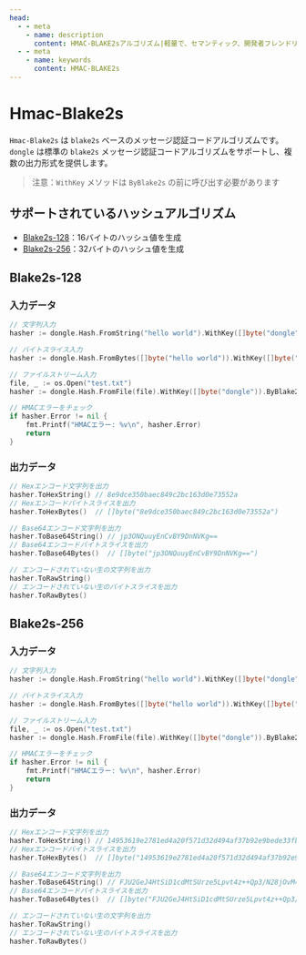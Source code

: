 ```yaml
---
head:
  - - meta
    - name: description
      content: HMAC-BLAKE2sアルゴリズム|軽量で、セマンティック、開発者フレンドリーな golang エンコーディング&暗号ライブラリ
  - - meta
    - name: keywords
      content: HMAC-BLAKE2s
---
```


# Hmac-Blake2s

`Hmac-Blake2s` は `blake2s` ベースのメッセージ認証コードアルゴリズムです。`dongle` は標準の `blake2s` メッセージ認証コードアルゴリズムをサポートし、複数の出力形式を提供します。

> 注意：`WithKey` メソッドは `ByBlake2s` の前に呼び出す必要があります

## サポートされているハッシュアルゴリズム

- [Blake2s-128](#blake2s-128)：16バイトのハッシュ値を生成
- [Blake2s-256](#blake2s-256)：32バイトのハッシュ値を生成

## Blake2s-128

### 入力データ

```go
// 文字列入力
hasher := dongle.Hash.FromString("hello world").WithKey([]byte("dongle")).ByBlake2s(128)

// バイトスライス入力
hasher := dongle.Hash.FromBytes([]byte("hello world")).WithKey([]byte("dongle")).ByBlake2s(128)

// ファイルストリーム入力
file, _ := os.Open("test.txt")
hasher := dongle.Hash.FromFile(file).WithKey([]byte("dongle")).ByBlake2s(128)

// HMACエラーをチェック
if hasher.Error != nil {
	fmt.Printf("HMACエラー: %v\n", hasher.Error)
	return
}
```

### 出力データ

```go
// Hexエンコード文字列を出力
hasher.ToHexString() // 8e9dce350baec849c2bc163d0e73552a
// Hexエンコードバイトスライスを出力
hasher.ToHexBytes()  // []byte("8e9dce350baec849c2bc163d0e73552a")

// Base64エンコード文字列を出力
hasher.ToBase64String() // jp3ONQuuyEnCvBY9DnNVKg==
// Base64エンコードバイトスライスを出力
hasher.ToBase64Bytes()  // []byte("jp3ONQuuyEnCvBY9DnNVKg==")

// エンコードされていない生の文字列を出力
hasher.ToRawString()
// エンコードされていない生のバイトスライスを出力
hasher.ToRawBytes()
```

## Blake2s-256

### 入力データ

```go
// 文字列入力
hasher := dongle.Hash.FromString("hello world").WithKey([]byte("dongle")).ByBlake2s(256)

// バイトスライス入力
hasher := dongle.Hash.FromBytes([]byte("hello world")).WithKey([]byte("dongle")).ByBlake2s(256)

// ファイルストリーム入力
file, _ := os.Open("test.txt")
hasher := dongle.Hash.FromFile(file).WithKey([]byte("dongle")).ByBlake2s(256)

// HMACエラーをチェック
if hasher.Error != nil {
	fmt.Printf("HMACエラー: %v\n", hasher.Error)
	return
}
```

### 出力データ

```go
// Hexエンコード文字列を出力
hasher.ToHexString() // 14953619e2781ed4a20f571d32d494af37b92e9bede33fbe429dff376f233af3
// Hexエンコードバイトスライスを出力
hasher.ToHexBytes()  // []byte("14953619e2781ed4a20f571d32d494af37b92e9bede33fbe429dff376f233af3")

// Base64エンコード文字列を出力
hasher.ToBase64String() // FJU2GeJ4HtSiD1cdMtSUrze5Lpvt4z++Qp3/N28jOvM=
// Base64エンコードバイトスライスを出力
hasher.ToBase64Bytes()  // []byte("FJU2GeJ4HtSiD1cdMtSUrze5Lpvt4z++Qp3/N28jOvM=")

// エンコードされていない生の文字列を出力
hasher.ToRawString()
// エンコードされていない生のバイトスライスを出力
hasher.ToRawBytes()
```